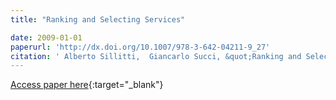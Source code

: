```yaml
---
title: "Ranking and Selecting Services"

date: 2009-01-01
paperurl: 'http://dx.doi.org/10.1007/978-3-642-04211-9_27'
citation: ' Alberto Sillitti,  Giancarlo Succi, &quot;Ranking and Selecting Services.&quot;, 2009.'
---
```

[Access paper here](http://dx.doi.org/10.1007/978-3-642-04211-9_27){:target="_blank"}
